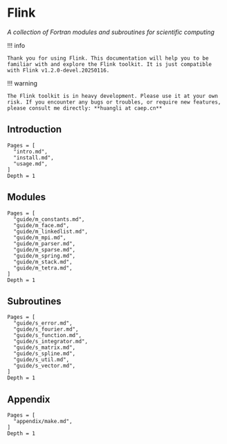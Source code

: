 # Flink

*A collection of Fortran modules and subroutines for scientific computing*

!!! info

    Thank you for using Flink. This documentation will help you to be familiar with and explore the Flink toolkit. It is just compatible with Flink v1.2.0-devel.20250116.

!!! warning

    The Flink toolkit is in heavy development. Please use it at your own risk. If you encounter any bugs or troubles, or require new features, please consult me directly: **huangli at caep.cn**

## Introduction

```@contents
Pages = [
  "intro.md",
  "install.md",
  "usage.md",
]
Depth = 1
```

## Modules

```@contents
Pages = [
  "guide/m_constants.md",
  "guide/m_face.md",
  "guide/m_linkedlist.md",
  "guide/m_mpi.md",
  "guide/m_parser.md",
  "guide/m_sparse.md",
  "guide/m_spring.md",
  "guide/m_stack.md",
  "guide/m_tetra.md",
]
Depth = 1
```

## Subroutines

```@contents
Pages = [
  "guide/s_error.md",
  "guide/s_fourier.md",
  "guide/s_function.md",
  "guide/s_integrator.md",
  "guide/s_matrix.md",
  "guide/s_spline.md",
  "guide/s_util.md",
  "guide/s_vector.md",
]
Depth = 1
```

## Appendix

```@contents
Pages = [
  "appendix/make.md",
]
Depth = 1
```
